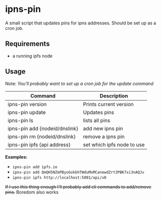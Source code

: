 # ipns-pin

A small script that updates pins for ipns addresses. Should be set up as a cron job.

## Requirements
- a running ipfs node

## Usage

Note: *You'll probably want to set up a cron job for the update command*

|Command|Description
|---|---
|ipns-pin version|Prints current version
|ipns-pin update|Updates pins
|ipns-pin ls|lists all pins
|ipns-pin add {nodeid/dnslink}|add new ipns pin
|ipns-pin rm {nodeid/dnslink}|remove a ipns pin
|ipns-pin ipfs {api address}|set which ipfs node to use

**Examples:**
- `ipns-pin add ipfs.io`
- `ipns-pin add QmQH5NZmPByoGokbhTWduMxMCanewdZrt3PBK7xi3nAQJv`
- `ipns-pin ipfs http://localhost:5001/api/v0`


~~If I use this thing enough I'll probably add cli commands to add/remove pins.~~
Boredom also works
